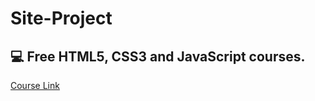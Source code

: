 # Site-Project
💻 Free HTML5, CSS3 and JavaScript courses.
---
[Course Link](https://ribeirosk8.github.io/Site-Project/)
